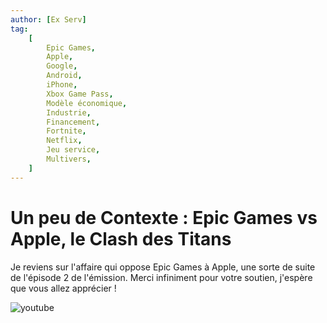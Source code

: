 ```yaml
---
author: [Ex Serv]
tag:
    [
        Epic Games,
        Apple,
        Google,
        Android,
        iPhone,
        Xbox Game Pass,
        Modèle économique,
        Industrie,
        Financement,
        Fortnite,
        Netflix,
        Jeu service,
        Multivers,
    ]
---
```


# Un peu de Contexte : Epic Games vs Apple, le Clash des Titans

Je reviens sur l'affaire qui oppose Epic Games à Apple, une sorte de suite de l'épisode 2 de l'émission. Merci infiniment pour votre soutien, j'espère que vous allez apprécier !

![youtube](https://www.youtube.com/watch?v=8ljWLHljbUw)
